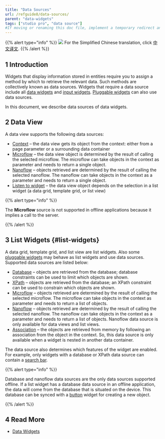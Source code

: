 ```yaml
---
title: "Data Sources"
url: /refguide8/data-sources/
parent: "data-widgets"
tags: ["studio pro", "data source"]
#If moving or renaming this doc file, implement a temporary redirect and let the respective team know they should update the URL in the product. See Mapping to Products for more details.
---
```


{{% alert type="info" %}}
<img src="attachments/chinese-translation/china.png" style="display: inline-block; margin: 0" /> For the Simplified Chinese translation, click [中文译文](https://cdn.mendix.tencent-cloud.com/documentation/refguide8/data-sources.pdf).
{{% /alert %}}

## 1 Introduction

Widgets that display information stored in entities require you to assign a method by which to retrieve the relevant data. Such methods are collectively known as data sources. Widgets that require a data source include all [data widgets](/refguide8/data-widgets/) and [input widgets](/refguide8/input-widgets/). [Pluggable widgets](/apidocs-mxsdk/apidocs/pluggable-widgets/) can also use data sources.

In this document, we describe data sources of data widgets. 

## 2 Data View

A data view supports the following data sources:

*   [Context](/refguide8/context-source/) – the data view gets its object from the context:  either from a page parameter or a surrounding data container
*   [Microflow](/refguide8/microflow-source/) – the data view object is determined by the result of calling the selected microflow. The microflow can take objects in the context as parameter and needs to return a single object.
*   [Nanoflow](/refguide8/nanoflow-source/) – objects retrieved are determined by the result of calling the selected nanoflow. The nanoflow can take objects in the context as a parameter and needs to return a single object. 
*   [Listen to widget](/refguide8/listen-to-grid-source/) – the data view object depends on the selection in a list widget (a data grid, template grid, or list view)

{{% alert type="info" %}}

The **Microflow** source is not supported in offline applications because it implies a call to the server.

{{% /alert %}}

## 3 List Widgets {#list-widgets}

A data grid, template grid, and list view are list widgets. Also some [pluggable widgets](/apidocs-mxsdk/apidocs/pluggable-widgets/) may behave as list widgets and use data sources. Supported data sources are listed below:

*   [Database](/refguide8/database-source/) – objects are retrieved from the database; database constraints can be used to limit which objects are shown. 
*   [XPath](/refguide8/xpath-source/) – objects are retrieved from the database; an XPath constraint can be used to constrain which objects are shown.
*   [Microflow](/refguide8/microflow-source/) – objects retrieved are determined by the result of calling the selected microflow. The microflow can take objects in the context as parameter and needs to return a list of objects.
*   [Nanoflow](/refguide8/nanoflow-source/) – objects retrieved are determined by the result of calling the selected nanoflow. The nanoflow can take objects in the context as a parameter and needs to return a list of objects. Nanoflow data source is only available for data views and list views. 
*   [Association](/refguide8/association-source/) – the objects are retrieved from memory by following an association from the object in the context. So, this data source is only available when a widget is nested in another data container. 

 The data source also determines which features of the widget are enabled. For example, only widgets with a database or XPath data source can contain a [search bar](/refguide8/search-bar/).

{{% alert type="info" %}}

Database and nanoflow data sources are the only data sources supported offline. If a list widget has a database data source in an offline application, the data will come from the database that is situated on the device. This database can be synced with a [button](/refguide8/button-properties/) widget for creating a new object.

{{% /alert %}}

## 4 Read More

* [Data Widgets](/refguide8/data-widgets/)
